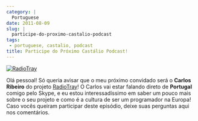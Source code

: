 ```yaml
---
category: |
  Portuguese
date: 2011-08-09
slug: |
  participe-do-proximo-castalio-podcast
tags:
 - portuguese, castalio, podcast
title: Participe do Próximo Castálio Podcast!
---
```


[![RadioTray](http://radiotray.sourceforge.net/radio.png)](http://radiotray.sourceforge.net/)

Olá pessoal! Só queria avisar que o meu próximo convidado será o
**Carlos Ribeiro** do projeto
[RadioTray](http://radiotray.sourceforge.net/)! O Carlos vai estar
falando direto de **Portugal** comigo pelo Skype, e eu estou
interessadíssimo em saber um pouco mais sobre o seu projeto e como é a
cultura de ser um programador na Europa! Caso vocês queiram participar
deste episódio, deixe suas perguntas aqui nos comentários.
